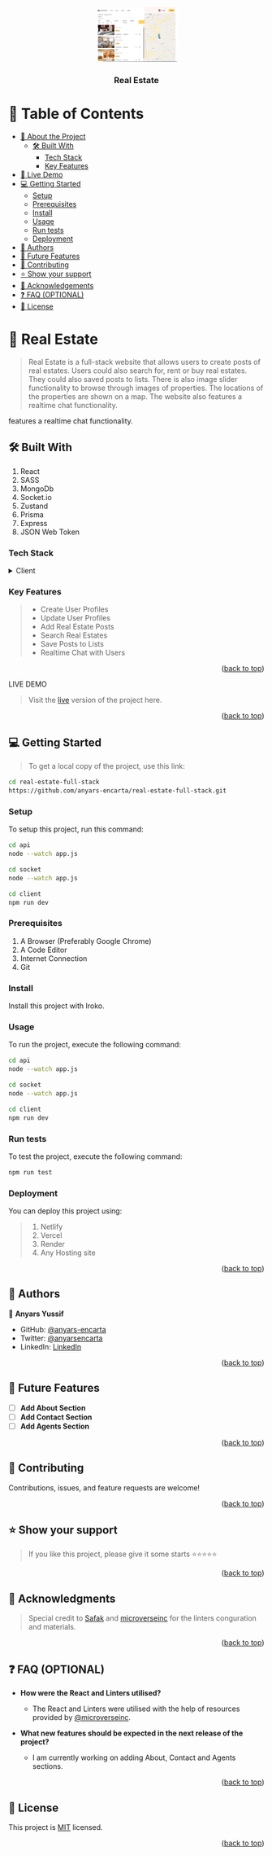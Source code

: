 <a name="readme-top"></a>

<div align="center">

 <!-- LOGO -->

  <img src="./assets/readme.png" alt="logo" width="160"  height="auto" />
  <br/>

<!-- MAIN HEADING -->

  <h3><b>Real Estate</b></h3>

</div>

<!-- TABLE OF CONTENTS -->
# 📗 Table of Contents

- [📖 About the Project](#about-project)
  - [🛠 Built With](#built-with)
    - [Tech Stack](#tech-stack)
    - [Key Features](#key-features)
- [🚀 Live Demo](#live-demo)
- [💻 Getting Started](#getting-started)
  - [Setup](#setup)
  - [Prerequisites](#prerequisites)
  - [Install](#install)
  - [Usage](#usage)
  - [Run tests](#run-tests)
  - [Deployment](#deployment)
- [👥 Authors](#authors)
- [🔭 Future Features](#future-features)
- [🤝 Contributing](#contributing)
- [⭐️ Show your support](#support)
- [🙏 Acknowledgements](#acknowledgements)
- [❓ FAQ (OPTIONAL)](#faq)
- [📝 License](#license)

<!-- INTRO -->
# 📖 Real Estate<a name="about-project"></a>

> Real Estate is a full-stack website that allows users to create posts of real estates. Users could also search for, rent or buy real estates. They could also saved posts to lists. There is also image slider functionality to browse through images of properties. The locations of the properties are shown on a map. The website also features a realtime chat functionality.
>
> 
features a realtime chat functionality.

## 🛠 Built With <a name="built-with"></a>
1. React
2. SASS
3. MongoDb
4. Socket.io
5. Zustand
6. Prisma
7. Express
8. JSON Web Token
### Tech Stack <a name="tech-stack"></a>

<details>
  <summary>Client</summary>
  <ul>
    <li><a href="https://reactjs.org/">React</a></li>
    <li><a href="https://sass-lang.com/">SASS</a></li>
    <li><a href="https://www.mongodb.com/">MongoDb</a></li>
    <li><a href="https://socket.io/">Socke.io</a></li>
    <li><a href="https://docs.pmnd.rs/zustand/getting-started/introduction/">Zustand</a></li>
    <li><a href="https://www.prisma.io/">Prisma</a></li>
    <li><a href="https://expressjs.com/">ExpressJS</a></li>
    <li><a href="https://jwt.io/">JSON Web Token</a></li>
  </ul>
</details>

<!-- Features -->

### Key Features <a name="key-features"></a>

> - Create User Profiles
> - Update User Profiles
> - Add Real Estate Posts
> - Search Real Estates
> - Save Posts to Lists
> - Realtime Chat with Users

<p align="right">(<a href="#readme-top">back to top</a>)</p>

<!-- LIVE DEMO -->

LIVE DEMO

> Visit the [live](https://real-estate-anyars.vercel.app/) version of the project here.

<p align="right">(<a href="#readme-top">back to top</a>)</p>

<!-- GETTING STARTED -->

## 💻 Getting Started <a name="getting-started"></a>

> To get a local copy of the project, use this link:
> 
```sh
cd real-estate-full-stack
https://github.com/anyars-encarta/real-estate-full-stack.git
```

<!-- SETUP -->
### Setup

To setup this project, run this command:

```sh
cd api
node --watch app.js
```

```sh
cd socket
node --watch app.js
```

```sh
cd client
npm run dev
```
### Prerequisites

1. A Browser (Preferably Google Chrome)
2. A Code Editor
3. Internet Connection
4. Git

<!-- INSTALL -->
### Install

Install this project with Iroko.

### Usage

To run the project, execute the following command:

```sh
cd api
node --watch app.js
```

```sh
cd socket
node --watch app.js
```

```sh
cd client
npm run dev
```
### Run tests
To test the project, execute the following command:
```sh
npm run test
```
### Deployment

You can deploy this project using:
> 1. Netlify
> 2. Vercel
> 3. Render
> 4. Any Hosting site

<p align="right">(<a href="#readme-top">back to top</a>)</p>

<!-- AUTHORS -->
## 👥 Authors <a name="authors"></a>

👤 **Anyars Yussif**

- GitHub: [@anyars-encarta](https://github.com/anyars-encarta)
- Twitter: [@anyarsencarta](https://twitter.com/anyarsencarta)
- LinkedIn: [LinkedIn](https://www.linkedin.com/in/anyars-yussif/)


<p align="right">(<a href="#readme-top">back to top</a>)</p>

## 🔭 Future Features <a name="future-features"></a>

- [ ] **Add About Section**
- [ ] **Add Contact Section**
- [ ] **Add Agents Section**

<p align="right">(<a href="#readme-top">back to top</a>)</p>

<!-- CONTRIBUTION -->
## 🤝 Contributing <a name="contributing"></a>

Contributions, issues, and feature requests are welcome!

<p align="right">(<a href="#readme-top">back to top</a>)</p>

<!--SUPPORT -->

## ⭐️ Show your support <a name="support"></a>

> If you like this project, please give it some starts ⭐️⭐️⭐️⭐️⭐️

<p align="right">(<a href="#readme-top">back to top</a>)</p>

<!-- ACKNOWLEDGEMENTS -->
## 🙏 Acknowledgments <a name="acknowledgements"></a>

> Special credit to [Safak](https://github.com/safak) and [microverseinc](https://github.com/microverseinc) for the linters conguration and materials.

<p align="right">(<a href="#readme-top">back to top</a>)</p>

<!-- FAQS -->
## ❓ FAQ (OPTIONAL) <a name="faq"></a>

- **How were the React and Linters utilised?**

  - The React and Linters were utilised with the help of resources provided by [@microverseinc](https://github.com/microverseinc).

- **What new features should be expected in the next release of the project?**

  - I am currently working on adding About, Contact and Agents sections.

<p align="right">(<a href="#readme-top">back to top</a>)</p>

<!-- LICENSE -->

## 📝 License <a name="license"></a>

This project is [MIT](./LICENSE) licensed.

<p align="right">(<a href="#readme-top">back to top</a>)</p>
